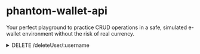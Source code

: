 # phantom-wallet-api
Your perfect playground to practice CRUD operations in a safe, simulated e-wallet environment without the risk of real currency.

<details>
## <summary> DELETE /deleteUser/:username </summary>


  Delete a specific user identified by the `username` parameter.

  ### HTTP DELETE Request
  ```
  https://e-wallet-api-server.sigma-schoolsc1.repl.co//users/:username
  ```

  ### URL Parameters

  Parameter | Description
  --------- | -----------
  username  | The username of the user to be deleted.

  ### Success Response

  <details>
  <summary>Status 200</summary>

  Response content:

  ```json
  {
    "message": "User {username} has been deleted."
  }
  ```
  </details>

  ### Error Responses
  <details>
  <summary>Status 403</summary>
  Response content:

  ```json
  {
    "message": "Invalid API key."
  }
  ```
  </details>

  <details>
  <summary>Status 404</summary>
  Response content:

  ```json
  {
    "message": "User {username} not found."
  }
  ```
  </details>
  
</details>

